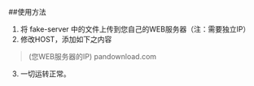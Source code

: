 ##使用方法

1. 将 fake-server 中的文件上传到您自己的WEB服务器（注：需要独立IP）
2. 修改HOST，添加如下之内容

> (您WEB服务器的IP) pandownload.com

3. 一切运转正常。